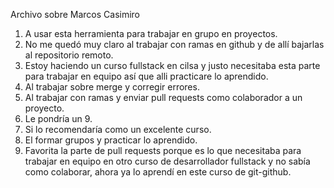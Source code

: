Archivo sobre Marcos Casimiro
1. A usar esta herramienta para trabajar en grupo en proyectos.
2. No me quedó muy claro al trabajar con ramas en github y de allí bajarlas al repositorio remoto.
3. Estoy haciendo un curso fullstack en cilsa y justo necesitaba esta parte para trabajar en equipo así que alli practicare lo aprendido.
4. Al trabajar sobre merge y corregir errores.
5. Al trabajar con ramas y enviar pull requests como colaborador a un proyecto.
6. Le pondría un 9.
7. Si lo recomendaría como un excelente curso.
8. El formar grupos y practicar lo aprendido.
9. Favorita la parte de pull requests porque es lo que necesitaba para trabajar en equipo en otro curso de desarrollador fullstack y no sabía como colaborar, ahora ya lo aprendí en este curso de git-github.